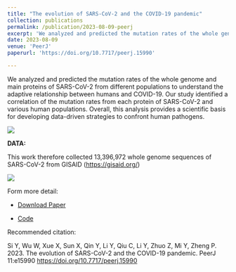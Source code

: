 ```yaml
---
title: "The evolution of SARS-CoV-2 and the COVID-19 pandemic"
collection: publications
permalink: /publication/2023-08-09-peerj
excerpt: 'We analyzed and predicted the mutation rates of the whole genome and main proteins of SARS-CoV-2 from different populations to understand the adaptive relationship between humans and COVID-19. Our study identified a correlation of the mutation rates from each protein of SARS-CoV-2 and various human populations. Overall, this analysis provides a scientific basis for developing data-driven strategies to confront human pathogens.'
date: 2023-08-09
venue: 'PeerJ'
paperurl: 'https://doi.org/10.7717/peerj.15990'

---
```

We analyzed and predicted the mutation rates of the whole genome and main proteins of SARS-CoV-2 from different populations to understand the adaptive relationship between humans and COVID-19. Our study identified a correlation of the mutation rates from each protein of SARS-CoV-2 and various human populations. Overall, this analysis provides a scientific basis for developing data-driven strategies to confront human pathogens.

![](https://web.wvdon.com/fig4_new_2.png)

**DATA:**

This work therefore collected 13,396,972 whole genome sequences of SARS-CoV-2 from GISAID (https://gisaid.org/)

![](https://web.wvdon.com/f1_new_2.png)



Form more detail:

- [Download Paper](https://doi.org/10.7717/peerj.15990) 

- [Code](https://github.com/wvdon/rate4sars)



Recommended citation:

Si Y, Wu W, Xue X, Sun X, Qin Y, Li Y, Qiu C, Li Y, Zhuo Z, Mi Y, Zheng P. 2023. The evolution of SARS-CoV-2 and the COVID-19 pandemic. PeerJ 11:e15990 https://doi.org/10.7717/peerj.15990
